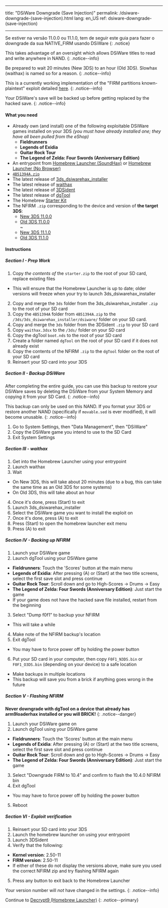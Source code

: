 * * *

title: "DSiWare Downgrade (Save Injection)" permalink: /dsiware-downgrade-(save-injection).html lang: en_US ref: dsiware-downgrade-(save-injection)

* * *

Se estiver na versão 11.0.0 ou 11.1.0, tem de seguir este guia para fazer o downgrade da sua NATIVE_FIRM usando DSiWare {: .notice}

This takes advantage of an oversight which allows DSiWare titles to read and write anywhere in NAND. {: .notice--info}

Be prepared to wait 20 minutes (New 3DS) to an hour (Old 3DS). Slowhax (waithax) is named so for a reason. {: .notice--info}

This is a currently working implementation of the "FIRM partitions known-plaintext" exploit detailed [here](https://www.3dbrew.org/wiki/3DS_System_Flaws). {: .notice--info}

Your DSiWare's save will be backed up before getting replaced by the hacked save. {: .notice--info}

#### What you need

* Already own (and install) one of the following exploitable DSiWare games installed on your 3DS *(you must have already installed one; they have all been pulled from the eShop)* 
  * **Fieldrunners**
  * **Legends of Exidia**
  * **Guitar Rock Tour** 
  * **The Legend of Zelda: Four Swords (Anniversary Edition)** 
* An entrypoint from [Homebrew Launcher (SoundHax)](homebrew-launcher-(soundhax)) or [Homebrew Launcher (No Browser)](homebrew-launcher-(no-browser))
* [`4B51394A.zip`](images/4B51394A.zip)
* The latest release of [3ds_dsiwarehax_installer](https://github.com/yellows8/3ds_dsiwarehax_installer/releases/latest)
* The latest release of [waithax](https://github.com/Mrrraou/waithax/releases/latest)
* The latest release of [3DSident](https://github.com/joel16/3DSident/releases/latest)
* The latest release of [dgTool](https://github.com/Plailect/dgTool/releases/latest)
* The Homebrew [Starter Kit](http://smealum.github.io/ninjhax2/starter.zip)
* The NFIRM `.zip` corresponding to the device and version of **the target 3DS**: 
  * [New 3DS 11.0.0](magnet:?xt=urn:btih:2d13a5ea1570f911bd5c6423e0c30e51d548837a&dn=11.0.0%5Fto%5F10.4.0%5Fn3ds.zip&tr=udp%3A%2F%2Ftracker.coppersurfer.tk%3A6969%2Fannounce&tr=udp%3A%2F%2Ftracker.opentrackr.org%3A1337%2Fannounce&tr=http%3A%2F%2Ftracker.opentrackr.org%3A1337%2Fannounce&tr=udp%3A%2F%2Fzer0day.ch%3A1337%2Fannounce&tr=udp%3A%2F%2Ftracker.leechers-paradise.org%3A6969%2Fannounce&tr=http%3A%2F%2Fexplodie.org%3A6969%2Fannounce&tr=udp%3A%2F%2Fexplodie.org%3A6969%2Fannounce&tr=udp%3A%2F%2F9.rarbg.com%3A2710%2Fannounce&tr=udp%3A%2F%2Fp4p.arenabg.com%3A1337%2Fannounce&tr=http%3A%2F%2Fp4p.arenabg.com%3A1337%2Fannounce&tr=udp%3A%2F%2Ftracker.aletorrenty.pl%3A2710%2Fannounce&tr=http%3A%2F%2Ftracker.aletorrenty.pl%3A2710%2Fannounce&tr=http%3A%2F%2Ftracker1.wasabii.com.tw%3A6969%2Fannounce&tr=http%3A%2F%2Ftracker.baravik.org%3A6970%2Fannounce&tr=http%3A%2F%2Ftracker.tfile.me%2Fannounce&tr=udp%3A%2F%2Ftorrent.gresille.org%3A80%2Fannounce&tr=http%3A%2F%2Ftorrent.gresille.org%2Fannounce&tr=udp%3A%2F%2Ftracker.yoshi210.com%3A6969%2Fannounce&tr=udp%3A%2F%2Ftracker.tiny-vps.com%3A6969%2Fannounce&tr=udp%3A%2F%2Ftracker.filetracker.pl%3A8089%2Fannounce)
  * [Old 3DS 11.0.0](magnet:?xt=urn:btih:72393bbd99bc285db84a9cabf39d9b3200058d6a&dn=11.0.0%5Fto%5F10.4.0%5Fo3ds.zip&tr=udp%3A%2F%2Ftracker.coppersurfer.tk%3A6969%2Fannounce&tr=udp%3A%2F%2Ftracker.opentrackr.org%3A1337%2Fannounce&tr=http%3A%2F%2Ftracker.opentrackr.org%3A1337%2Fannounce&tr=udp%3A%2F%2Fzer0day.ch%3A1337%2Fannounce&tr=udp%3A%2F%2Ftracker.leechers-paradise.org%3A6969%2Fannounce&tr=http%3A%2F%2Fexplodie.org%3A6969%2Fannounce&tr=udp%3A%2F%2Fexplodie.org%3A6969%2Fannounce&tr=udp%3A%2F%2F9.rarbg.com%3A2710%2Fannounce&tr=udp%3A%2F%2Fp4p.arenabg.com%3A1337%2Fannounce&tr=http%3A%2F%2Fp4p.arenabg.com%3A1337%2Fannounce&tr=udp%3A%2F%2Ftracker.aletorrenty.pl%3A2710%2Fannounce&tr=http%3A%2F%2Ftracker.aletorrenty.pl%3A2710%2Fannounce&tr=http%3A%2F%2Ftracker1.wasabii.com.tw%3A6969%2Fannounce&tr=http%3A%2F%2Ftracker.baravik.org%3A6970%2Fannounce&tr=http%3A%2F%2Ftracker.tfile.me%2Fannounce&tr=udp%3A%2F%2Ftorrent.gresille.org%3A80%2Fannounce&tr=http%3A%2F%2Ftorrent.gresille.org%2Fannounce&tr=udp%3A%2F%2Ftracker.yoshi210.com%3A6969%2Fannounce&tr=udp%3A%2F%2Ftracker.tiny-vps.com%3A6969%2Fannounce&tr=udp%3A%2F%2Ftracker.filetracker.pl%3A8089%2Fannounce)  
    ~ 
  * [New 3DS 11.1.0](magnet:?xt=urn:btih:d7d60c27c18f53bd8508a194656a465f6448bedf&dn=11.1.0%5Fto%5F10.4.0%5Fn3ds.zip&tr=udp%3A%2F%2Ftracker.coppersurfer.tk%3A6969%2Fannounce&tr=udp%3A%2F%2Ftracker.opentrackr.org%3A1337%2Fannounce&tr=http%3A%2F%2Ftracker.opentrackr.org%3A1337%2Fannounce&tr=udp%3A%2F%2Fzer0day.ch%3A1337%2Fannounce&tr=udp%3A%2F%2Ftracker.leechers-paradise.org%3A6969%2Fannounce&tr=http%3A%2F%2Fexplodie.org%3A6969%2Fannounce&tr=udp%3A%2F%2Fexplodie.org%3A6969%2Fannounce&tr=udp%3A%2F%2F9.rarbg.com%3A2710%2Fannounce&tr=udp%3A%2F%2Fp4p.arenabg.com%3A1337%2Fannounce&tr=http%3A%2F%2Fp4p.arenabg.com%3A1337%2Fannounce&tr=udp%3A%2F%2Ftracker.aletorrenty.pl%3A2710%2Fannounce&tr=http%3A%2F%2Ftracker.aletorrenty.pl%3A2710%2Fannounce&tr=http%3A%2F%2Ftracker1.wasabii.com.tw%3A6969%2Fannounce&tr=http%3A%2F%2Ftracker.baravik.org%3A6970%2Fannounce&tr=http%3A%2F%2Ftracker.tfile.me%2Fannounce&tr=udp%3A%2F%2Ftorrent.gresille.org%3A80%2Fannounce&tr=http%3A%2F%2Ftorrent.gresille.org%2Fannounce&tr=udp%3A%2F%2Ftracker.yoshi210.com%3A6969%2Fannounce&tr=udp%3A%2F%2Ftracker.tiny-vps.com%3A6969%2Fannounce&tr=udp%3A%2F%2Ftracker.filetracker.pl%3A8089%2Fannounce) 
  * [Old 3DS 11.1.0](magnet:?xt=urn:btih:0caf9a948a2d8bf23606d641f6628e2baeb983bb&dn=11.1.0%5Fto%5F10.4.0%5Fo3ds.zip&tr=udp%3A%2F%2Ftracker.coppersurfer.tk%3A6969%2Fannounce&tr=udp%3A%2F%2Ftracker.opentrackr.org%3A1337%2Fannounce&tr=http%3A%2F%2Ftracker.opentrackr.org%3A1337%2Fannounce&tr=udp%3A%2F%2Fzer0day.ch%3A1337%2Fannounce&tr=udp%3A%2F%2Ftracker.leechers-paradise.org%3A6969%2Fannounce&tr=http%3A%2F%2Fexplodie.org%3A6969%2Fannounce&tr=udp%3A%2F%2Fexplodie.org%3A6969%2Fannounce&tr=udp%3A%2F%2F9.rarbg.com%3A2710%2Fannounce&tr=udp%3A%2F%2Fp4p.arenabg.com%3A1337%2Fannounce&tr=http%3A%2F%2Fp4p.arenabg.com%3A1337%2Fannounce&tr=udp%3A%2F%2Ftracker.aletorrenty.pl%3A2710%2Fannounce&tr=http%3A%2F%2Ftracker.aletorrenty.pl%3A2710%2Fannounce&tr=http%3A%2F%2Ftracker1.wasabii.com.tw%3A6969%2Fannounce&tr=http%3A%2F%2Ftracker.baravik.org%3A6970%2Fannounce&tr=http%3A%2F%2Ftracker.tfile.me%2Fannounce&tr=udp%3A%2F%2Ftorrent.gresille.org%3A80%2Fannounce&tr=http%3A%2F%2Ftorrent.gresille.org%2Fannounce&tr=udp%3A%2F%2Ftracker.yoshi210.com%3A6969%2Fannounce&tr=udp%3A%2F%2Ftracker.tiny-vps.com%3A6969%2Fannounce&tr=udp%3A%2F%2Ftracker.filetracker.pl%3A8089%2Fannounce) 

#### Instructions

##### Section I - Prep Work

  1. Copy *the contents of* the `starter.zip` to the root of your SD card, replace existing files 
  * This will ensure that the Homebrew Launcher is up to date; older versions will freeze when your try to launch 3ds_dsiwarehax_installer
  2. Copy and merge the `3ds` folder from the 3ds_dsiwarehax_installer `.zip` to the root of your SD card
  3. Copy the `4B51394A` folder from `4B51394A.zip` to the `/3ds/3ds_dsiwarehax_installer/dsiware/` folder on your SD card.
  4. Copy and merge the `3ds` folder from the 3DSident `.zip` to your SD card
  5. Copy `waithax.3dsx` to the `/3ds/` folder on your SD card
  6. Copy the dgTool `boot.nds` to the root of your SD card
  7. Create a folder named `dgTool` on the root of your SD card if it does not already exist
  8. Copy the contents of the NFIRM `.zip` to the `dgTool` folder on the root of your SD card
  9. Reinsert your SD card into your 3DS

##### Section II - Backup DSiWare

After completing the entire guide, you can use this backup to restore your DSiWare saves by deleting the DSiWare from your System Memory and copying it from your SD Card. {: .notice--info}

This backup can only be used on this NAND. If you format your 3DS or restore another NAND (specifically if `movable.sed` is ever modified), it will become unusable. {: .notice--info}

  1. Go to System Settings, then "Data Management", then "DSiWare"
  2. Copy the DSiWare game you intend to use to the SD Card
  3. Exit System Settings

##### Section III - waithax

  1. Get into the Homebrew Launcher using your entrypoint
  2. Launch waithax
  3. Wait 
  * On New 3DS, this will take about 20 minutes (due to a bug, this can take the same time as an Old 3DS for some systems)
  * On Old 3DS, this will take about an hour
  4. Once it's done, press (Start) to exit
  5. Launch 3ds_dsiwarehax_installer
  6. Select the DSiWare game you want to install the exploit on
  7. Once it's done, press (A) to exit
  8. Press (Start) to open the homebrew launcher exit menu
  9. Press (A) to exit

##### Section IV - Backing up NFIRM

  1. Launch your DSiWare game
  2. Launch dgTool using your DSiWare game 
  * **Fieldrunners**: Touch the 'Scores' button at the main menu
  * **Legends of Exidia**: After pressing (A) or (Start) at the two title screens, select the first save slot and press continue
  * **Guitar Rock Tour**: Scroll down and go to High-Scores -> Drums -> Easy
  * **The Legend of Zelda: Four Swords (Anniversary Edition)**: Just start the game
  * If your game does not have the hacked save file installed, restart from the beginning
  3. Select "Dump f0f1" to backup your NFIRM 
  * This will take a while
  4. Make note of the NFIRM backup's location
  5. Exit dgTool 
  * You may have to force power off by holding the power button
  6. Put your SD card in your computer, then copy `F0F1_N3DS.bin` or `F0F1_O3DS.bin` (depending on your device) to a safe location 
  * Make backups in multiple locations
  * This backup will save you from a brick if anything goes wrong in the future

##### Section V - Flashing NFIRM

**Never downgrade with dgTool on a device that already has arm9loaderhax installed or you will BRICK!** {: .notice--danger}

  1. Launch your DSiWare game on
  2. Launch dgTool using your DSiWare game 
  * **Fieldrunners**: Touch the 'Scores' button at the main menu
  * **Legends of Exidia**: After pressing (A) or (Start) at the two title screens, select the first save slot and press continue
  * **Guitar Rock Tour**: Scroll down and go to High-Scores -> Drums -> Easy
  * **The Legend of Zelda: Four Swords (Anniversary Edition)**: Just start the game
  3. Select "Downgrade FIRM to 10.4" and confirm to flash the 10.4.0 NFIRM bin
  4. Exit dgTool 
  * You may have to force power off by holding the power button
  5. Reboot

##### Section VI - Exploit verification

  1. Reinsert your SD card into your 3DS
  2. Launch the homebrew launcher on using your entrypoint
  3. Launch 3DSident
  4. Verify that the following: 
  * **Kernel version**: 2.50-11
  * **FIRM version**: 2.50-11
  * If either of these do not display the versions above, make sure you used the correct NFIRM zip and try flashing NFIRM again
  5. Press any button to exit back to the Homebrew Launcher

Your version number will *not* have changed in the settings. {: .notice--info}

Continue to [Decrypt9 (Homebrew Launcher)](decrypt9-(homebrew-launcher)) {: .notice--primary}